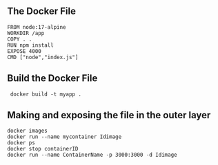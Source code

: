 ## The Docker File
```
FROM node:17-alpine
WORKDIR /app
COPY . .
RUN npm install
EXPOSE 4000
CMD ["node","index.js"]
```

## Build the Docker File
```
 docker build -t myapp .
```
## Making and exposing the file in the outer layer
```
docker images
docker run --name mycontainer Idimage
docker ps
docker stop containerID
docker run --name ContainerName -p 3000:3000 -d Idimage

```

